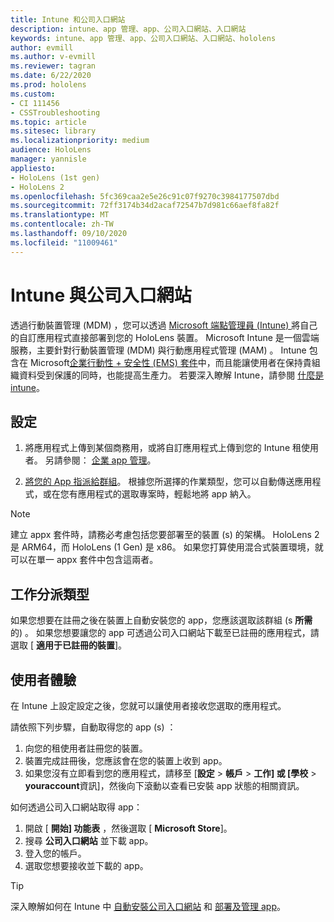```yaml
---
title: Intune 和公司入口網站
description: intune、app 管理、app、公司入口網站、入口網站
keywords: intune、app 管理、app、公司入口網站、入口網站、hololens
author: evmill
ms.author: v-evmill
ms.reviewer: tagran
ms.date: 6/22/2020
ms.prod: hololens
ms.custom:
- CI 111456
- CSSTroubleshooting
ms.topic: article
ms.sitesec: library
ms.localizationpriority: medium
audience: HoloLens
manager: yannisle
appliesto:
- HoloLens (1st gen)
- HoloLens 2
ms.openlocfilehash: 5fc369caa2e5e26c91c07f9270c3984177507dbd
ms.sourcegitcommit: 72ff3174b34d2acaf72547b7d981c66aef8fa82f
ms.translationtype: MT
ms.contentlocale: zh-TW
ms.lasthandoff: 09/10/2020
ms.locfileid: "11009461"
---
```

# Intune 與公司入口網站

透過行動裝置管理 (MDM) ，您可以透過 [Microsoft 端點管理員 (Intune) ](https://docs.microsoft.com/intune/windows-holographic-for-business) 將自己的自訂應用程式直接部署到您的 HoloLens 裝置。 Microsoft Intune 是一個雲端服務，主要針對行動裝置管理 (MDM) 與行動應用程式管理 (MAM) 。 Intune 包含在 Microsoft[企業行動性 + 安全性 (EMS) 套件](https://www.microsoft.com/microsoft-365/enterprise-mobility-security)中，而且能讓使用者在保持貴組織資料受到保護的同時，也能提高生產力。 若要深入瞭解 Intune，請參閱 [什麼是 intune](https://docs.microsoft.com/mem/intune/fundamentals/what-is-intune)。

## 設定

1. 將應用程式上傳到某個商務用，或將自訂應用程式上傳到您的 Intune 租使用者。 另請參閱： [企業 app 管理](https://docs.microsoft.com/windows/client-management/mdm/enterprise-app-management)。

2. [將您的 App 指派給群組](https://docs.microsoft.com/mem/intune/apps/apps-deploy)。 根據您所選擇的作業類型，您可以自動傳送應用程式，或在您有應用程式的選取專案時，輕鬆地將 app 納入。 

> [!NOTE] 
> 建立 appx 套件時，請務必考慮包括您要部署至的裝置 (s) 的架構。 HoloLens 2 是 ARM64，而 HoloLens (1 Gen) 是 x86。 如果您打算使用混合式裝置環境，就可以在單一 appx 套件中包含這兩者。

## 工作分派類型

如果您想要在註冊之後在裝置上自動安裝您的 app，您應該選取該群組 (s **所需** 的) 。
如果您想要讓您的 app 可透過公司入口網站下載至已註冊的應用程式，請選取 [ **適用于已註冊的裝置**]。


## 使用者體驗

在 Intune 上設定設定之後，您就可以讓使用者接收您選取的應用程式。

請依照下列步驟，自動取得您的 app (s) ：
1. 向您的租使用者註冊您的裝置。 
2. 裝置完成註冊後，您應該會在您的裝置上收到 app。 
3. 如果您沒有立即看到您的應用程式，請移至 [**設定**  >  **帳戶**  >  **工作] 或 [學校**  >  **youraccount**資訊]，然後向下滾動以查看已安裝 app 狀態的相關資訊。

如何透過公司入口網站取得 app：
1. 開啟 [ **開始] 功能表** ，然後選取 [ **Microsoft Store**]。 
2. 搜尋 **公司入口網站** 並下載 app。
3. 登入您的帳戶。
4. 選取您想要接收並下載的 app。

> [!Tip]
> 深入瞭解如何在 Intune 中 [自動安裝公司入口網站](https://docs.microsoft.com/mem/intune/apps/company-portal-app) 和 [部署及管理 app](https://docs.microsoft.com/mem/intune/fundamentals/windows-holographic-for-business#deploy-and-manage-apps)。
